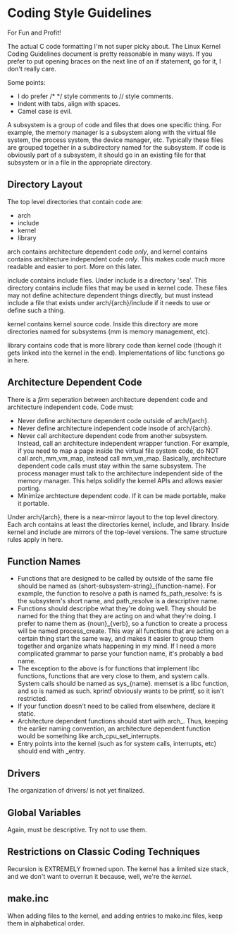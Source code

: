 Coding Style Guidelines
=======================
For Fun and Profit!

The actual C code formatting I'm not super picky about. The Linux Kernel
Coding Guidelines document is pretty reasonable in many ways. If you prefer
to put opening braces on the next line of an if statement, go for it, I don't
really care.

Some points:
  * I do prefer /\* \*/ style comments to // style comments.
  * Indent with tabs, align with spaces.
  * Camel case is evil.

A subsystem is a group of code and files that does one specific thing. For
example, the memory manager is a subsystem along with the virtual file system,
the process system, the device manager, etc. Typically these files are grouped
together in a subdirectory named for the subsystem. If code is obviously part
of a subsystem, it should go in an existing file for that subsystem or in a
file in the appropriate directory.

Directory Layout
----------------
The top level directories that contain code are:
  * arch
  * include
  * kernel
  * library

arch contains architecture dependent code *only*, and kernel contains
contains architecture independent code *only*. This makes code *much*
more readable and easier to port. More on this later.

include contains include files. Under include is a directory 'sea'.
This directory contains include files that may be used in kernel code. These
files may not define achitecture dependent things directly, but must instead
include a file that exists under arch/{arch}/include if it needs to use or
define such a thing.

kernel contains kernel source code. Inside this directory are more directories
named for subsystems (mm is memory management, etc).

library contains code that is more library code than kernel code (though it
gets linked into the kernel in the end). Implementations of libc functions go
in here.

Architecture Dependent Code
---------------------------
There is a *firm* seperation between architecture dependent code and
architecture independent code. Code must:
  * Never define architecture dependent code outside of arch/{arch}.
  * Never define architecture independent code insode of arch/{arch}.
  * Never call architecture dependent code from another subsystem. Instead,
    call an architecture independent wrapper function. For example, if you
	need to map a page inside the virtual file system code, do NOT call
	arch_mm_vm_map, instead call mm_vm_map. Basically, architecture dependent
	code calls must stay within the same subsystem. The process manager must
	talk to the architecture independent side of the memory manager. This helps
	solidify the kernel APIs and allows easier porting.
  * Minimize archtecture dependent code. If it can be made portable, make it
    portable.

Under arch/{arch}, there is a near-mirror layout to the top level directory.
Each arch contains at least the directories kernel, include, and library.
Inside kernel and include are mirrors of the top-level versions. The same
structure rules apply in here.

Function Names
--------------
  * Functions that are designed to be called by outside of the same file
    should be named as {short-subsystem-string}_{function-name}. For example,
	the function to resolve a path is named fs_path_resolve: fs is the
	subsystem's short name, and path_resolve is a descriptive name.
  * Functions should descripbe what they're doing well. They should be named
    for the thing that they are acting on and what they're doing. I prefer to
	name them as {noun}_{verb}, so a function to create a process will be named
	process_create. This way all functions that are acting on a certain thing
	start the same way, and makes it easier to group them together and organize
	whats happening in my mind. If I need a more complicated grammar to parse
	your function name, it's probably a bad name.
  * The exception to the above is for functions that implement libc functions,
    functions that are very close to them, and system calls. System calls
	should be named as sys_{name}. memset is a libc function, and so is named
	as such. kprintf obviously wants to be printf, so it isn't restricted.
  * If your function doesn't need to be called from elsewhere, declare it
    static.
  * Architecture dependent functions should start with arch\_. Thus, keeping the
    earlier naming convention, an architecture dependent function would be
	something like arch_cpu_set_interrupts.
  * Entry points into the kernel (such as for system calls, interrupts, etc)
    should end with \_entry.

Drivers
-------
The organization of drivers/ is not yet finalized.

Global Variables
----------------
Again, must be descriptive. Try not to use them.

Restrictions on Classic Coding Techniques
-----------------------------------------
Recursion is EXTREMELY frowned upon. The kernel has a limited size stack, and
we don't want to overrun it because, well, we're the *kernel*.

make.inc
--------
When adding files to the kernel, and adding entries to make.inc files, keep
them in alphabetical order.

